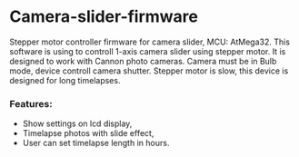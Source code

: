 # Camera-slider-firmware
Stepper motor controller firmware for camera slider, MCU: AtMega32. This software is using to controll 1-axis camera slider using stepper motor. It is designed to work with Cannon photo cameras. Camera must be in Bulb mode, device controll camera shutter. Stepper motor is slow, this device is designed for long timelapses.
### Features:
* Show settings on lcd display,
* Timelapse photos with slide effect,
* User can set timelapse length in hours.
